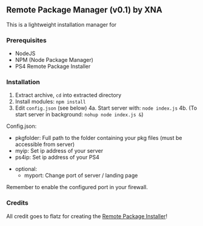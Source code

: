 ## Remote Package Manager (v0.1) by XNA

This is a lightweight installation manager for 


### Prerequisites
- NodeJS
- NPM (Node Package Manager)
- PS4 Remote Package Installer

### Installation 
1. Extract archive, `cd` into extracted directory
2. Install modules: `npm install`
3. Edit `config.json` (see below)
4a. Start server with: `node index.js`
4b. (To start server in background: `nohup node index.js &`)

Config.json:
* pkgfolder: Full path to the folder containing your pkg files (must be accessible from server)
* myip: Set ip address of your server
* ps4ip: Set ip address of your PS4
- optional:
	* myport: Change port of server / landing page

Remember to enable the configured port in your firewall.

### Credits
All credit goes to flatz for creating the [Remote Package Installer](https://github.com/flatz/ps4_remote_pkg_installer)!
